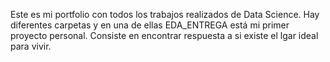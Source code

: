 Este es mi portfolio con todos los trabajos realizados de Data Science. 
Hay diferentes carpetas y en una de ellas EDA_ENTREGA está mi primer proyecto personal. Consiste en encontrar respuesta a si existe el lgar ideal para vivir. 

